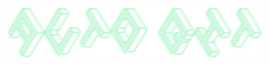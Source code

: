 ![readme-ascii](https://raw.githubusercontent.com/Gyaanendra/image-assets/main/autogit/Auto_git.png)

#
